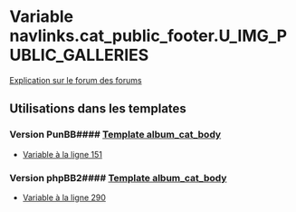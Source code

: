 # Variable navlinks.cat_public_footer.U_IMG_PUBLIC_GALLERIES
[Explication sur le forum des forums](http://forum.forumactif.com/t294113-listing-des-variables#navlinks.cat_public_footer.U_IMG_PUBLIC_GALLERIES)
## Utilisations dans les templates
### Version PunBB#### [Template album_cat_body](punbb/album_cat_body.md)
* [Variable à la ligne 151](../punbb/album_cat_body.tpl#L151)
### Version phpBB2#### [Template album_cat_body](subsilver/album_cat_body.md)
* [Variable à la ligne 290](../subsilver/album_cat_body.tpl#L290)